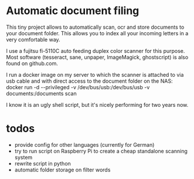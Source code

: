 # Automatic document filing

This tiny project allows to automatically scan, ocr and store documents to your document folder.
This allows you to index all your incoming letters in a very comfortable way.

I use a fujitsu fi-5110C auto feeding duplex color scanner for this purpose.
Most software (tesseract, sane, unpaper, ImageMagick, ghostscript) is also found on github.com.

I run a docker image on my server to which the scanner is attached to via usb cable and with direct access to the document folder on the NAS:
 docker run -d --privileged -v /dev/bus/usb:/dev/bus/usb -v documents:/documents scan

I know it is an ugly shell script, but it's nicely performing for two years now.

# todos
- provide config for other languages (currently for German)
- try to run script on Raspberry Pi to create a cheap standalone scanning system
- rewrite script in python
- automatic folder storage on filter words
